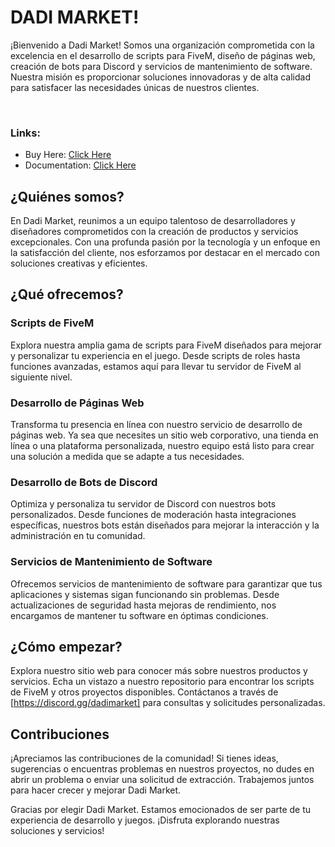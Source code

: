 #  DADI MARKET!

¡Bienvenido a Dadi Market! Somos una organización comprometida con la excelencia en el desarrollo de scripts para FiveM, diseño de páginas web, creación de bots para Discord y servicios de mantenimiento de software. Nuestra misión es proporcionar soluciones innovadoras y de alta calidad para satisfacer las necesidades únicas de nuestros clientes.

<br />

### **Links:**

* Buy Here: [Click Here ](https://www.dadimarket.shop/)
* Documentation: [Click Here ](https://docs.dadimarket.shop/)

## ¿Quiénes somos?

En Dadi Market, reunimos a un equipo talentoso de desarrolladores y diseñadores comprometidos con la creación de productos y servicios excepcionales. Con una profunda pasión por la tecnología y un enfoque en la satisfacción del cliente, nos esforzamos por destacar en el mercado con soluciones creativas y eficientes.

## ¿Qué ofrecemos?

### Scripts de FiveM

Explora nuestra amplia gama de scripts para FiveM diseñados para mejorar y personalizar tu experiencia en el juego. Desde scripts de roles hasta funciones avanzadas, estamos aquí para llevar tu servidor de FiveM al siguiente nivel.

### Desarrollo de Páginas Web

Transforma tu presencia en línea con nuestro servicio de desarrollo de páginas web. Ya sea que necesites un sitio web corporativo, una tienda en línea o una plataforma personalizada, nuestro equipo está listo para crear una solución a medida que se adapte a tus necesidades.

### Desarrollo de Bots de Discord

Optimiza y personaliza tu servidor de Discord con nuestros bots personalizados. Desde funciones de moderación hasta integraciones específicas, nuestros bots están diseñados para mejorar la interacción y la administración en tu comunidad.

### Servicios de Mantenimiento de Software

Ofrecemos servicios de mantenimiento de software para garantizar que tus aplicaciones y sistemas sigan funcionando sin problemas. Desde actualizaciones de seguridad hasta mejoras de rendimiento, nos encargamos de mantener tu software en óptimas condiciones.

## ¿Cómo empezar?

Explora nuestro sitio web para conocer más sobre nuestros productos y servicios.
Echa un vistazo a nuestro repositorio para encontrar los scripts de FiveM y otros proyectos disponibles.
Contáctanos a través de [https://discord.gg/dadimarket] para consultas y solicitudes personalizadas.

## Contribuciones

¡Apreciamos las contribuciones de la comunidad! Si tienes ideas, sugerencias o encuentras problemas en nuestros proyectos, no dudes en abrir un problema o enviar una solicitud de extracción. Trabajemos juntos para hacer crecer y mejorar Dadi Market.

Gracias por elegir Dadi Market. Estamos emocionados de ser parte de tu experiencia de desarrollo y juegos. ¡Disfruta explorando nuestras soluciones y servicios!
